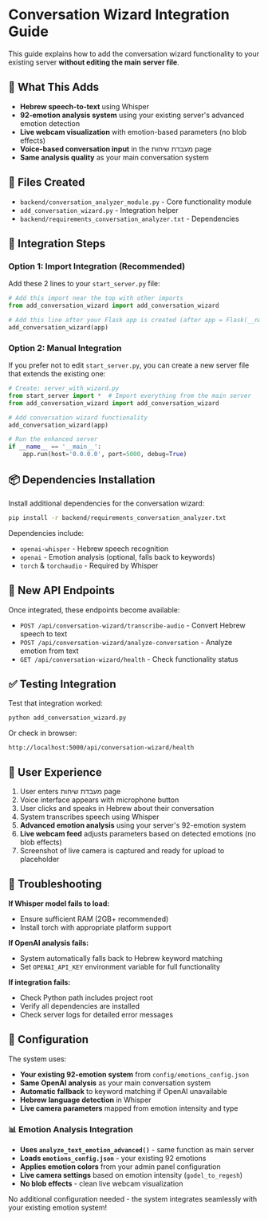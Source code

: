 # Conversation Wizard Integration Guide

This guide explains how to add the conversation wizard functionality to your existing server **without editing the main server file**.

## 🎯 What This Adds

- **Hebrew speech-to-text** using Whisper
- **92-emotion analysis system** using your existing server's advanced emotion detection
- **Live webcam visualization** with emotion-based parameters (no blob effects)
- **Voice-based conversation input** in the מעבדת שיחות page
- **Same analysis quality** as your main conversation system

## 📁 Files Created

- `backend/conversation_analyzer_module.py` - Core functionality module
- `add_conversation_wizard.py` - Integration helper
- `backend/requirements_conversation_analyzer.txt` - Dependencies

## 🚀 Integration Steps

### Option 1: Import Integration (Recommended)

Add these 2 lines to your `start_server.py` file:

```python
# Add this import near the top with other imports
from add_conversation_wizard import add_conversation_wizard

# Add this line after your Flask app is created (after app = Flask(__name__))
add_conversation_wizard(app)
```

### Option 2: Manual Integration

If you prefer not to edit `start_server.py`, you can create a new server file that extends the existing one:

```python
# Create: server_with_wizard.py
from start_server import *  # Import everything from the main server
from add_conversation_wizard import add_conversation_wizard

# Add conversation wizard functionality
add_conversation_wizard(app)

# Run the enhanced server
if __name__ == '__main__':
    app.run(host='0.0.0.0', port=5000, debug=True)
```

## 📦 Dependencies Installation

Install additional dependencies for the conversation wizard:

```bash
pip install -r backend/requirements_conversation_analyzer.txt
```

Dependencies include:
- `openai-whisper` - Hebrew speech recognition
- `openai` - Emotion analysis (optional, falls back to keywords)
- `torch` & `torchaudio` - Required by Whisper

## 🔗 New API Endpoints

Once integrated, these endpoints become available:

- `POST /api/conversation-wizard/transcribe-audio` - Convert Hebrew speech to text
- `POST /api/conversation-wizard/analyze-conversation` - Analyze emotion from text  
- `GET /api/conversation-wizard/health` - Check functionality status

## ✅ Testing Integration

Test that integration worked:

```bash
python add_conversation_wizard.py
```

Or check in browser:
```
http://localhost:5000/api/conversation-wizard/health
```

## 🎤 User Experience

1. User enters מעבדת שיחות page
2. Voice interface appears with microphone button
3. User clicks and speaks in Hebrew about their conversation
4. System transcribes speech using Whisper
5. **Advanced emotion analysis** using your server's 92-emotion system
6. **Live webcam feed** adjusts parameters based on detected emotions (no blob effects)
7. Screenshot of live camera is captured and ready for upload to placeholder

## 🚨 Troubleshooting

**If Whisper model fails to load:**
- Ensure sufficient RAM (2GB+ recommended)
- Install torch with appropriate platform support

**If OpenAI analysis fails:**
- System automatically falls back to Hebrew keyword matching
- Set `OPENAI_API_KEY` environment variable for full functionality

**If integration fails:**
- Check Python path includes project root
- Verify all dependencies are installed
- Check server logs for detailed error messages

## 🔧 Configuration

The system uses:
- **Your existing 92-emotion system** from `config/emotions_config.json`
- **Same OpenAI analysis** as your main conversation system
- **Automatic fallback** to keyword matching if OpenAI unavailable
- **Hebrew language detection** in Whisper
- **Live camera parameters** mapped from emotion intensity and type

### 📊 Emotion Analysis Integration

- **Uses `analyze_text_emotion_advanced()`** - same function as main server
- **Loads `emotions_config.json`** - your existing 92 emotions
- **Applies emotion colors** from your admin panel configuration
- **Live camera settings** based on emotion intensity (`godel_to_regesh`)
- **No blob effects** - clean live webcam visualization

No additional configuration needed - the system integrates seamlessly with your existing emotion system! 